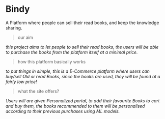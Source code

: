 # Bindy
A Platform where people can sell their read books, and keep the knowledge sharing.

> our aim

*this project aims to let people to sell their read books, the users will be able to purchase the books from the platform itself at a minimal price.*

>how this platform basically works

*to put things in simple, this is a E-Commerce platform where users can buy/sell Old or read Books, since the books are used, they will be found at a fairly low price!*

> what the site offers?

*Users will are given Personalized portal, to add their favourite Books to cart and buy them, the books recommended to them will be personalised according to their previous purchases using ML models.*
